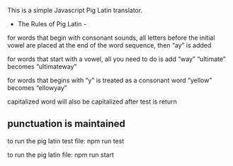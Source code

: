 This is a simple Javascript Pig Latin translator.

- The Rules of Pig Latin -

 for words that begin with consonant sounds, all letters before the initial
 vowel are placed at the end of the word sequence, then “ay” is added

 for words that start with a vowel, all you need to do is add “way”
 “ultimate” becomes “ultimateway”

 for words that begins with “y” is treated as a consonant word
 “yellow” becomes “ellowyay”

 capitalized word will also be capitalized after test is return

 punctuation is maintained
---
to run the pig latin test file:
  npm run test

to run the pig latin file:
  npm run start
